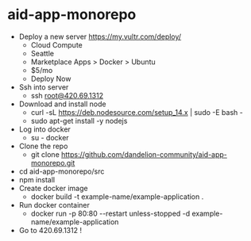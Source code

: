 # aid-app-monorepo

* Deploy a new server https://my.vultr.com/deploy/ 
  * Cloud Compute
  * Seattle
  * Marketplace Apps > Docker > Ubuntu
  * $5/mo
  * Deploy Now
* Ssh into server
  * ssh root@420.69.1312
* Download and install node
  * curl -sL https://deb.nodesource.com/setup_14.x | sudo -E bash -
  * sudo apt-get install -y nodejs
* Log into docker
  * su - docker
* Clone the repo
  * git clone https://github.com/dandelion-community/aid-app-monorepo.git
* cd aid-app-monorepo/src
* npm install
* Create docker image
  * docker build -t example-name/example-application .
* Run docker container
  * docker run -p 80:80 --restart unless-stopped -d example-name/example-application
* Go to 420.69.1312 !
